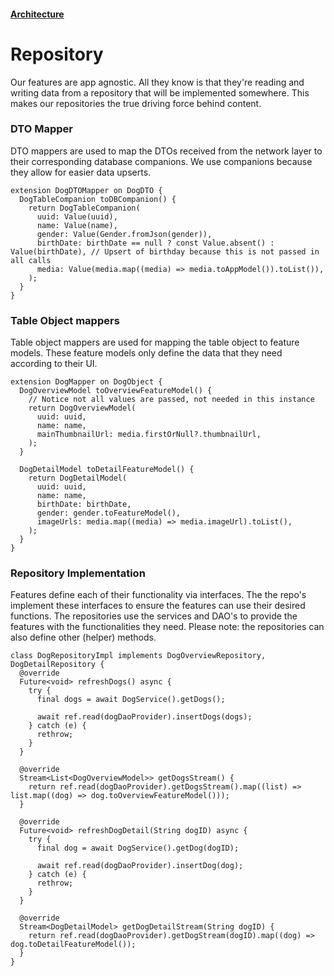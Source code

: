 #### [Architecture](/architecture.md)

# Repository

Our features are app agnostic. All they know is that they're reading and writing data from a repository that will be implemented somewhere. This makes our repositories the true driving force behind content.

### DTO Mapper

DTO mappers are used to map the DTOs received from the network layer to their corresponding database companions. We use companions because they allow for easier data upserts.

```
extension DogDTOMapper on DogDTO {
  DogTableCompanion toDBCompanion() {
    return DogTableCompanion(
      uuid: Value(uuid),
      name: Value(name),
      gender: Value(Gender.fromJson(gender)),
      birthDate: birthDate == null ? const Value.absent() : Value(birthDate), // Upsert of birthday because this is not passed in all calls
      media: Value(media.map((media) => media.toAppModel()).toList()),
    );
  }
}
```

### Table Object mappers

Table object mappers are used for mapping the table object to feature models. These feature models only define the data that they need according to their UI.

```
extension DogMapper on DogObject {
  DogOverviewModel toOverviewFeatureModel() {
    // Notice not all values are passed, not needed in this instance
    return DogOverviewModel(
      uuid: uuid,
      name: name,
      mainThumbnailUrl: media.firstOrNull?.thumbnailUrl,
    );
  }

  DogDetailModel toDetailFeatureModel() {
    return DogDetailModel(
      uuid: uuid,
      name: name,
      birthDate: birthDate,
      gender: gender.toFeatureModel(),
      imageUrls: media.map((media) => media.imageUrl).toList(),
    );
  }
}
```

### Repository Implementation

Features define each of their functionality via interfaces. The the repo's implement these interfaces to ensure the features can use their desired functions.
The repositories use the services and DAO's to provide the features with the functionalities they need.
Please note: the repositories can also define other (helper) methods.

```
class DogRepositoryImpl implements DogOverviewRepository, DogDetailRepository {
  @override
  Future<void> refreshDogs() async {
    try {
      final dogs = await DogService().getDogs();

      await ref.read(dogDaoProvider).insertDogs(dogs);
    } catch (e) {
      rethrow;
    }
  }

  @override
  Stream<List<DogOverviewModel>> getDogsStream() {
    return ref.read(dogDaoProvider).getDogsStream().map((list) => list.map((dog) => dog.toOverviewFeatureModel()));
  }

  @override
  Future<void> refreshDogDetail(String dogID) async {
    try {
      final dog = await DogService().getDog(dogID);

      await ref.read(dogDaoProvider).insertDog(dog);
    } catch (e) {
      rethrow;
    }
  }

  @override
  Stream<DogDetailModel> getDogDetailStream(String dogID) {
    return ref.read(dogDaoProvider).getDogStream(dogID).map((dog) => dog.toDetailFeatureModel());
  }
}
```